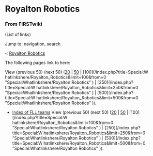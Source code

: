 # Royalton Robotics

### From FIRSTwiki

(List of links)

Jump to: navigation, search

&lt; [Royalton Robotics](/index.php?title=Royalton_Robotics&redirect=no
"Royalton Robotics" )  

The following pages link to here:

View (previous 50) (next 50)
([20](/index.php?title=Special:Whatlinkshere/Royalton_Robotics&limit=20&from=0
"Special:Whatlinkshere/Royalton Robotics" ) |
[50](/index.php?title=Special:Whatlinkshere/Royalton_Robotics&limit=50&from=0
"Special:Whatlinkshere/Royalton Robotics" ) | [100](/index.php?title=Special:W
hatlinkshere/Royalton_Robotics&limit=100&from=0
"Special:Whatlinkshere/Royalton Robotics" ) | [250](/index.php?title=Special:W
hatlinkshere/Royalton_Robotics&limit=250&from=0
"Special:Whatlinkshere/Royalton Robotics" ) | [500](/index.php?title=Special:W
hatlinkshere/Royalton_Robotics&limit=500&from=0
"Special:Whatlinkshere/Royalton Robotics" )).

  * [Index of FLL teams](Index_of_FLL_teams "Index of FLL teams" )
View (previous 50) (next 50)
([20](/index.php?title=Special:Whatlinkshere/Royalton_Robotics&limit=20&from=0
"Special:Whatlinkshere/Royalton Robotics" ) |
[50](/index.php?title=Special:Whatlinkshere/Royalton_Robotics&limit=50&from=0
"Special:Whatlinkshere/Royalton Robotics" ) | [100](/index.php?title=Special:W
hatlinkshere/Royalton_Robotics&limit=100&from=0
"Special:Whatlinkshere/Royalton Robotics" ) | [250](/index.php?title=Special:W
hatlinkshere/Royalton_Robotics&limit=250&from=0
"Special:Whatlinkshere/Royalton Robotics" ) | [500](/index.php?title=Special:W
hatlinkshere/Royalton_Robotics&limit=500&from=0
"Special:Whatlinkshere/Royalton Robotics" )).

